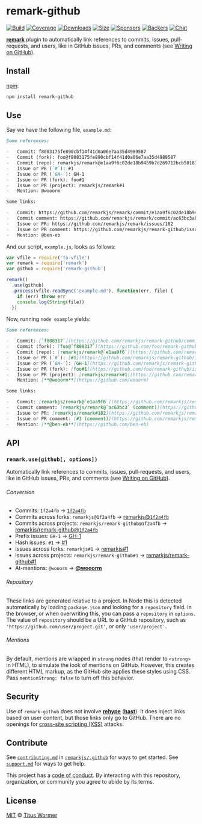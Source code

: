 # remark-github

[![Build][build-badge]][build]
[![Coverage][coverage-badge]][coverage]
[![Downloads][downloads-badge]][downloads]
[![Size][size-badge]][size]
[![Sponsors][sponsors-badge]][collective]
[![Backers][backers-badge]][collective]
[![Chat][chat-badge]][chat]

[**remark**][remark] plugin to automatically link references to commits, issues,
pull-requests, and users, like in GitHub issues, PRs, and comments (see [Writing
on GitHub][writing-on-github]).

## Install

[npm][]:

```sh
npm install remark-github
```

## Use

Say we have the following file, `example.md`:

```markdown
Some references:

-   Commit: f8083175fe890cbf14f41d0a06e7aa35d4989587
-   Commit (fork): foo@f8083175fe890cbf14f41d0a06e7aa35d4989587
-   Commit (repo): remarkjs/remark@e1aa9f6c02de18b9459b7d269712bcb50183ce89
-   Issue or PR (`#`): #1
-   Issue or PR (`GH-`): GH-1
-   Issue or PR (fork): foo#1
-   Issue or PR (project): remarkjs/remark#1
-   Mention: @wooorm

Some links:

-   Commit: https://github.com/remarkjs/remark/commit/e1aa9f6c02de18b9459b7d269712bcb50183ce89
-   Commit comment: https://github.com/remarkjs/remark/commit/ac63bc3abacf14cf08ca5e2d8f1f8e88a7b9015c#commitcomment-16372693
-   Issue or PR: https://github.com/remarkjs/remark/issues/182
-   Issue or PR comment: https://github.com/remarkjs/remark-github/issues/3#issue-151160339
-   Mention: @ben-eb
```

And our script, `example.js`, looks as follows:

```js
var vfile = require('to-vfile')
var remark = require('remark')
var github = require('remark-github')

remark()
  .use(github)
  .process(vfile.readSync('example.md'), function(err, file) {
    if (err) throw err
    console.log(String(file))
  })
```

Now, running `node example` yields:

```markdown
Some references:

-   Commit: [`f808317`](https://github.com/remarkjs/remark-github/commit/f8083175fe890cbf14f41d0a06e7aa35d4989587)
-   Commit (fork): [foo@`f808317`](https://github.com/foo/remark-github/commit/f8083175fe890cbf14f41d0a06e7aa35d4989587)
-   Commit (repo): [remarkjs/remark@`e1aa9f6`](https://github.com/remarkjs/remark/commit/e1aa9f6c02de18b9459b7d269712bcb50183ce89)
-   Issue or PR (`#`): [#1](https://github.com/remarkjs/remark-github/issues/1)
-   Issue or PR (`GH-`): [GH-1](https://github.com/remarkjs/remark-github/issues/1)
-   Issue or PR (fork): [foo#1](https://github.com/foo/remark-github/issues/1)
-   Issue or PR (project): [remarkjs/remark#1](https://github.com/remarkjs/remark/issues/1)
-   Mention: [**@wooorm**](https://github.com/wooorm)

Some links:

-   Commit: [remarkjs/remark@`e1aa9f6`](https://github.com/remarkjs/remark/commit/e1aa9f6c02de18b9459b7d269712bcb50183ce89)
-   Commit comment: [remarkjs/remark@`ac63bc3` (comment)](https://github.com/remarkjs/remark/commit/ac63bc3abacf14cf08ca5e2d8f1f8e88a7b9015c#commitcomment-16372693)
-   Issue or PR: [remarkjs/remark#182](https://github.com/remarkjs/remark/issues/182)
-   Issue or PR comment: [#3 (comment)](https://github.com/remarkjs/remark-github/issues/3#issue-151160339)
-   Mention: [**@ben-eb**](https://github.com/ben-eb)
```

## API

### `remark.use(github[, options])`

Automatically link references to commits, issues, pull-requests, and users, like
in GitHub issues, PRs, and comments (see
[Writing on GitHub][writing-on-github]).

###### Conversion

*   Commits:
    `1f2a4fb` → [`1f2a4fb`][sha]
*   Commits across forks:
    `remarkjs@1f2a4fb` → [remarkjs@`1f2a4fb`][sha]
*   Commits across projects:
    `remarkjs/remark-github@1f2a4fb` → [remarkjs/remark-github@`1f2a4fb`][sha]
*   Prefix issues:
    `GH-1` → [GH-1][issue]
*   Hash issues:
    `#1` → [#1][issue]
*   Issues across forks:
    `remarkjs#1` → [remarkjs#1][user-issue]
*   Issues across projects:
    `remarkjs/remark-github#1` → [remarkjs/remark-github#1][project-issue]
*   At-mentions:
    `@wooorm` → [**@wooorm**][mention]

###### Repository

These links are generated relative to a project.
In Node this is detected automatically by loading `package.json` and looking for
a `repository` field.
In the browser, or when overwriting this, you can pass a `repository` in
`options`.
The value of `repository` should be a URL to a GitHub repository, such as
`'https://github.com/user/project.git'`, or only `'user/project'`.

###### Mentions

By default, mentions are wrapped in `strong` nodes (that render to `<strong>` in
HTML), to simulate the look of mentions on GitHub.
However, this creates different HTML markup, as the GitHub site applies these
styles using CSS.
Pass `mentionStrong: false` to turn off this behavior.

## Security

Use of `remark-github` does not involve [**rehype**][rehype] ([**hast**][hast]).
It does inject links based on user content, but those links only go to GitHub.
There are no openings for [cross-site scripting (XSS)][xss] attacks.

## Contribute

See [`contributing.md`][contributing] in [`remarkjs/.github`][health] for ways
to get started.
See [`support.md`][support] for ways to get help.

This project has a [code of conduct][coc].
By interacting with this repository, organization, or community you agree to
abide by its terms.

## License

[MIT][license] © [Titus Wormer][author]

<!-- Definitions -->

[build-badge]: https://img.shields.io/travis/remarkjs/remark-github/main.svg

[build]: https://travis-ci.org/remarkjs/remark-github

[coverage-badge]: https://img.shields.io/codecov/c/github/remarkjs/remark-github.svg

[coverage]: https://codecov.io/github/remarkjs/remark-github

[downloads-badge]: https://img.shields.io/npm/dm/remark-github.svg

[downloads]: https://www.npmjs.com/package/remark-github

[size-badge]: https://img.shields.io/bundlephobia/minzip/remark-github.svg

[size]: https://bundlephobia.com/result?p=remark-github

[sponsors-badge]: https://opencollective.com/unified/sponsors/badge.svg

[backers-badge]: https://opencollective.com/unified/backers/badge.svg

[collective]: https://opencollective.com/unified

[chat-badge]: https://img.shields.io/badge/chat-spectrum-7b16ff.svg

[chat]: https://spectrum.chat/unified/remark

[npm]: https://docs.npmjs.com/cli/install

[health]: https://github.com/remarkjs/.github

[contributing]: https://github.com/remarkjs/.github/blob/HEAD/contributing.md

[support]: https://github.com/remarkjs/.github/blob/HEAD/support.md

[coc]: https://github.com/remarkjs/.github/blob/HEAD/code-of-conduct.md

[license]: license

[author]: https://wooorm.com

[remark]: https://github.com/remarkjs/remark

[writing-on-github]: https://help.github.com/articles/writing-on-github/#references

[sha]: https://github.com/remarkjs/remark-github/commit/1f2a4fb8f88a0a98ea9d0c0522cd538a9898f921

[issue]: https://github.com/remarkjs/remark-github/issues/1

[user-issue]: https://github.com/remarkjs/remark-github/issues/1

[project-issue]: https://github.com/remarkjs/remark-github/issues/1

[mention]: https://github.com/wooorm

[xss]: https://en.wikipedia.org/wiki/Cross-site_scripting

[rehype]: https://github.com/rehypejs/rehype

[hast]: https://github.com/syntax-tree/hast
